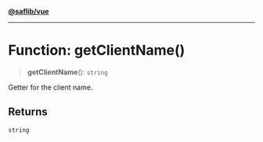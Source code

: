 [**@saflib/vue**](../../../index.md)

***

# Function: getClientName()

> **getClientName**(): `string`

Getter for the client name.

## Returns

`string`
